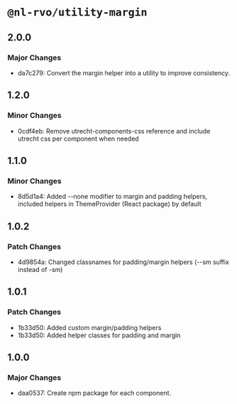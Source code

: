 # `@nl-rvo/utility-margin`

## 2.0.0

### Major Changes

- da7c279: Convert the margin helper into a utility to improve consistency.

## 1.2.0

### Minor Changes

- 0cdf4eb: Remove utrecht-components-css reference and include utrecht css per component when needed

## 1.1.0

### Minor Changes

- 8d5d1a4: Added --none modifier to margin and padding helpers, included helpers in ThemeProvider (React package) by default

## 1.0.2

### Patch Changes

- 4d9854a: Changed classnames for padding/margin helpers (--sm suffix instead of -sm)

## 1.0.1

### Patch Changes

- 1b33d50: Added custom margin/padding helpers
- 1b33d50: Added helper classes for padding and margin

## 1.0.0

### Major Changes

- daa0537: Create npm package for each component.

